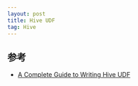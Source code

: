 ```yaml
---
layout: post
title: Hive UDF
tag: Hive
---
```


## 参考
* [A Complete Guide to Writing Hive UDF](https://blog.dataiku.com/2013/05/01/a-complete-guide-to-writing-hive-udf)